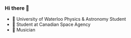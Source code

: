 ### Hi there 👋

- 🏫 University of Waterloo Physics & Astronomy Student
- 🚀 Student at Canadian Space Agency
- 🎻 Musician
